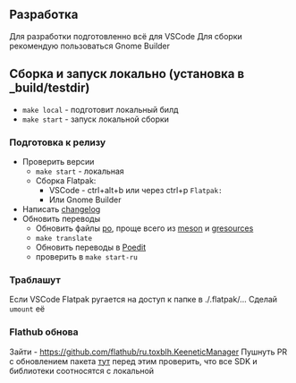 ## Разработка

Для разработки подготовленно всё для VSCode
Для сборки рекомендую пользоваться Gnome Builder

## Сборка и запуск локально (установка в _build/testdir)
* `make local` - подготовит локальный билд
* `make start` - запуск локальной сборки

### Подготовка к релизу

* Проверить версии
    * `make start` - локальная
    * Сборка Flatpak:
        * VSCode - ctrl+alt+b или через ctrl+p `Flatpak:`
        * Или Gnome Builder
* Написать [changelog](data/ru.toxblh.KeeneticManager.metainfo.xml.in)
* Обновить переводы
    * Обновить файлы [po](po/POTFILES.in), проще всего из [meson](src/meson.build) и [gresources](src/keeneticmanager.gresource.xml)
    * `make translate`
    * Обновить переводы в [Poedit](https://flathub.org/apps/net.poedit.Poedit)
    * проверить в `make start-ru`

### Траблашут

Если VSCode Flatpak ругается на доступ к папке в ./.flatpak/... 
Сделай `umount` её

### Flathub обнова
Зайти - https://github.com/flathub/ru.toxblh.KeeneticManager 
Пушнуть PR c обновлением пакета [тут](https://github.com/flathub/ru.toxblh.KeeneticManager/blob/master/ru.toxblh.KeeneticManager.json#L46) перед этим проверить, что все SDK и библиотеки соотносятся с локальной
